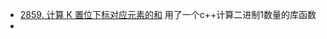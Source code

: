 - [2859. 计算 K 置位下标对应元素的和](https://github.com/lsill/leetcode/blob/main/c_leetcode/src/binary_pra/binary_simple.cpp?plain=1#L7) 用了一个c++计算二进制1数量的库函数
- 